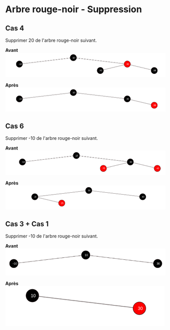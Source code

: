 # Arbre rouge-noir - Suppression

## Cas 4
Supprimer 20 de l'arbre rouge-noir suivant.

**Avant**
<img src="cas4a.png">

**Après**
<img src="cas4b.png">

## Cas 6
Supprimer -10 de l'arbre rouge-noir suivant.

**Avant**
<img src="cas6a.png">

**Après**
<img src="cas6b.png">

## Cas 3 + Cas 1
Supprimer -10 de l'arbre rouge-noir suivant.

**Avant**
<img src="cas3a.png">

**Après**
<img src="cas3b.png">
